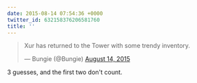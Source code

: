 ```yaml
---
date: 2015-08-14 07:54:36 +0000
twitter_id: 632158376206581760
title: ''
---
```


<blockquote class="twitter-tweet"><p lang="en" dir="ltr">Xur has returned to the Tower with some trendy inventory.</p>&mdash; Bungie (@Bungie) <a href="https://twitter.com/Bungie/status/632131385369628672?ref_src=twsrc%5Etfw">August 14, 2015</a></blockquote>
<script async src="https://platform.twitter.com/widgets.js" charset="utf-8"></script>

3 guesses, and the first two don't count. 

